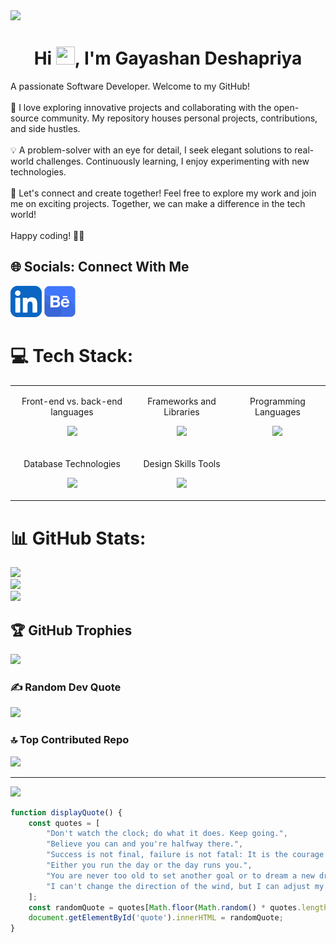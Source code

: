 

<img src = "https://raw.githubusercontent.com/vikumkbv/vikumkbv/master/icons/header_.png">
<h1 align="center">Hi <img src="https://raw.githubusercontent.com/MartinHeinz/MartinHeinz/master/wave.gif" height="29.14px" width="30px">, I'm Gayashan Deshapriya</h1>

A passionate Software Developer. Welcome to my GitHub!<br><br>🚀 I love exploring innovative projects and collaborating with the open-source community. My repository houses personal projects, contributions, and side hustles.<br><br>💡 A problem-solver with an eye for detail, I seek elegant solutions to real-world challenges. Continuously learning, I enjoy experimenting with new technologies.<br><br>🤝 Let's connect and create together! Feel free to explore my work and join me on exciting projects. Together, we can make a difference in the tech world!<br><br>Happy coding! 👨‍💻

## 🌐 Socials: Connect With Me

[![](./Icons/LinkedIn.png)](https://www.linkedin.com/in/gayashan-deshapriya-9a121b1b1/)
[![](./Icons/behance.png)](https://www.behance.net/gayashan_96)

# 💻 Tech Stack:

<table align="center">
  <tr>
    <td>
      <p align="center">Front-end vs. back-end languages</p>
      <p align="center">
        <a href="">
          <img src="https://skillicons.dev/icons?i=html,css,js,php" />
        </a>
      </p>
    </td>
    <td>
      <p align="center">Frameworks and Libraries</p>
      <p align="center">
        <a href="">
          <img src="https://skillicons.dev/icons?i=react,angular,nodejs,expressjs" />
        </a>
      </p>
    </td>
    <td>
      <p align="center">Programming Languages</p>
      <p align="center">
        <a href="">
          <img src="https://skillicons.dev/icons?i=cpp,java" />
        </a>
      </p>
    </td>
  </tr>
  <tr>
    <td>
    <p align="center">Database Technologies</p>
        <p align="center">
        <a href="">
          <img src="https://skillicons.dev/icons?i=mongodb,firebase,mysql" />
        </a>
      </p>
    </td>
    <td>
    <p align="center">Design Skills Tools</p>
        <p align="center">
        <a href="">
          <img src="https://skillicons.dev/icons?i=figma,illustrator,photoshop" />
        </a>
      </p>
    </td>
  </tr>
</table>

# 📊 GitHub Stats:

![](https://github-readme-stats.vercel.app/api?username=GayashanDeshapriya&theme=dark&hide_border=false&include_all_commits=true&count_private=true)<br/>
![](https://github-readme-streak-stats.herokuapp.com/?user=GayashanDeshapriya&theme=dark&hide_border=false)<br/>
![](https://github-readme-stats.vercel.app/api/top-langs/?username=GayashanDeshapriya&theme=dark&hide_border=false&include_all_commits=true&count_private=true&layout=compact)

## 🏆 GitHub Trophies

![](https://github-profile-trophy.vercel.app/?username=GayashanDeshapriya&theme=darkhub&no-frame=false&no-bg=false&margin-w=4)

### ✍️ Random Dev Quote

![](https://quotes-github-readme.vercel.app/api?type=horizontal&theme=dark)

### 🔝 Top Contributed Repo

![](https://github-contributor-stats.vercel.app/api?username=GayashanDeshapriya&limit=5&theme=dark&combine_all_yearly_contributions=true)

---

[![](https://visitcount.itsvg.in/api?id=GayashanDeshapriya&icon=0&color=0)](https://visitcount.itsvg.in)

```javascript
function displayQuote() {
	const quotes = [
		"Don't watch the clock; do what it does. Keep going.",
		"Believe you can and you're halfway there.",
		"Success is not final, failure is not fatal: It is the courage to continue that counts.",
		"Either you run the day or the day runs you.",
		"You are never too old to set another goal or to dream a new dream.",
		"I can't change the direction of the wind, but I can adjust my sails to always reach my destination."
	];
	const randomQuote = quotes[Math.floor(Math.random() * quotes.length)];
	document.getElementById('quote').innerHTML = randomQuote;
}
```
